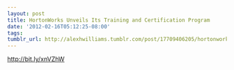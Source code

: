 ```yaml
---
layout: post
title: HortonWorks Unveils Its Training and Certification Program
date: '2012-02-16T05:12:25-08:00'
tags: 
tumblr_url: http://alexhwilliams.tumblr.com/post/17709406205/hortonworks-unveils-its-training-and-certification
---
```

<p><a href="http://bit.ly/xnVZhW">http://bit.ly/xnVZhW</a></p>
